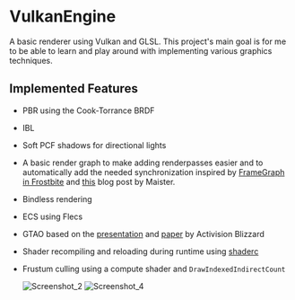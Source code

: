 # VulkanEngine

A basic renderer using Vulkan and GLSL. This project's main goal is for me to be able to learn and play around with implementing various graphics techniques.

## Implemented Features
- PBR using the Cook-Torrance BRDF
- IBL
- Soft PCF shadows for directional lights
- A basic render graph to make adding renderpasses easier and to automatically add the needed synchronization inspired by [FrameGraph in Frostbite](https://www.gdcvault.com/play/1024612/FrameGraph-Extensible-Rendering-Architecture-in) and [this](https://themaister.net/blog/2017/08/15/render-graphs-and-vulkan-a-deep-dive/) blog post by Maister.
- Bindless rendering
- ECS using Flecs
- GTAO based on the [presentation](https://research.activision.com/publications/archives/practical-real-time-strategies-for-accurate-indirect-occlusion) and [paper](https://www.activision.com/cdn/research/Practical_Real_Time_Strategies_for_Accurate_Indirect_Occlusion_NEW%20VERSION_COLOR.pdf) by Activision Blizzard
- Shader recompiling and reloading during runtime using [shaderc](https://github.com/google/shaderc)
- Frustum culling using a compute shader and `DrawIndexedIndirectCount`

  ![Screenshot_2](https://github.com/TKristof09/VulkanEngine/assets/25688981/4a02c935-921f-430f-a8dc-2acdc15616e3)
  ![Screenshot_4](https://github.com/user-attachments/assets/e4af5a1a-09fc-49e9-a444-709815228042)
